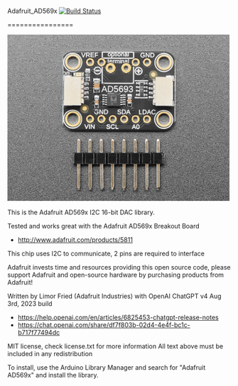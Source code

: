 Adafruit_AD569x [![Build Status](https://github.com/adafruit/Adafruit_AD569x/workflows/Arduino%20Library%20CI/badge.svg)](https://github.com/adafruit/Adafruit_AD569x/actions)

================

<a href="https://www.adafruit.com/product/5811"><img src="assets/board.jpg?raw=true" width="500px"></a>

This is the Adafruit AD569x I2C 16-bit DAC library.

Tested and works great with the Adafruit AD569x Breakout Board 
* http://www.adafruit.com/products/5811

This chip uses I2C to communicate, 2 pins are required to interface

Adafruit invests time and resources providing this open source code, please support Adafruit and open-source hardware by purchasing products from Adafruit!

Written by Limor Fried (Adafruit Industries) with OpenAI ChatGPT v4 Aug 3rd, 2023 build
  * https://help.openai.com/en/articles/6825453-chatgpt-release-notes
  * https://chat.openai.com/share/df7f803b-02d4-4e4f-bc1c-b717f77494dc

MIT license, check license.txt for more information
All text above must be included in any redistribution

To install, use the Arduino Library Manager and search for "Adafruit AD569x" and install the library.
